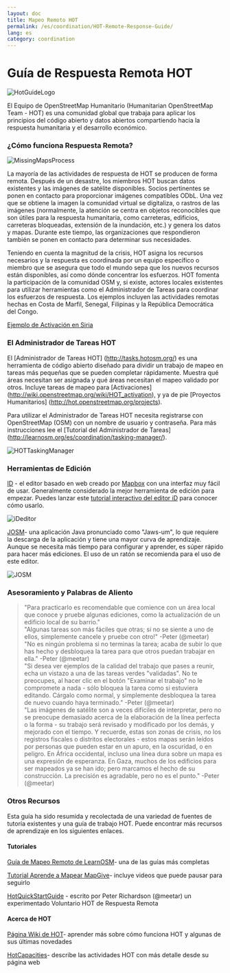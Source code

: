 ```yaml
---
layout: doc
title: Mapeo Remoto HOT  
permalink: /es/coordination/HOT-Remote-Response-Guide/ 
lang: es
category: coordination
---
```


# Guía de Respuesta Remota HOT   

![HotGuideLogo](/images/hot-logo.png)  


El Equipo de OpenStreetMap Humanitario (Humanitarian OpenStreetMap Team - HOT) es una comunidad global que trabaja para aplicar los principios del código abierto y datos abiertos compartiendo hacia la respuesta humanitaria y el desarrollo económico.  

### ¿Cómo funciona Respuesta Remota?  

![MissingMapsProcess](http://hot.openstreetmap.org/sites/default/files/styles/large/public/process.png?itok=jlAYWov0)  

La mayoría de las actividades de respuesta de HOT se producen de forma remota. Después de un desastre, los miembros HOT buscan datos existentes y las imágenes de satélite disponibles. Socios pertinentes se ponen en contacto para proporcionar imágenes compatibles ODbL. Una vez que se obtiene la imagen la comunidad virtual se digitaliza, o rastros de las imágenes (normalmente, la atención se centra en objetos reconocibles que son útiles para la respuesta humanitaria, como carreteras, edificios, carreteras bloqueadas, extensión de la inundación, etc.) y genera los datos y mapas. Durante este tiempo, las organizaciones que respondieron también se ponen en contacto para determinar sus necesidades.  

Teniendo en cuenta la magnitud de la crisis, HOT asigna los recursos necesarios y la respuesta es coordinada por un equipo específico o miembro que se asegura que todo el mundo sepa que los nuevos recursos están disponibles, así como dónde concentrar los esfuerzos. HOT fomenta la participación de la comunidad OSM y, si existe, actores locales existentes para utilizar herramientas como el Administrador de Tareas para coordinar los esfuerzos de respuesta. Los ejemplos incluyen las actividades remotas hechas en Costa de Marfil, Senegal, Filipinas y la República Democrática del Congo.  

[Ejemplo  de Activación en Siria](http://hot.openstreetmap.org/updates/2013-01-28_syria_activation)  

### El Administrador de Tareas HOT 

El [Administrador de Tareas HOT] (http://tasks.hotosm.org/) es una herramienta de código abierto diseñado para dividir un trabajo de mapeo en tareas más pequeñas que se pueden completar rápidamente. Muestra qué áreas necesitan ser asignada y qué áreas necesitan el mapeo validado por otros. Incluye tareas de mapeo para [Activaciones] (http://wiki.openstreetmap.org/wiki/HOT_activation), y ya de pie [Proyectos Humanitarios] (http://hot.openstreetmap.org/projects).  

Para utilizar el Administrador de Tareas HOT necesita registrarse con OpenStreetMap (OSM) con un nombre de usuario y contraseña. Para más instrucciones lee el [Tutorial del Administrador de Tareas] (http://learnosm.org/es/coordination/tasking-manager/).  

![HOTTaskingManager](http://hot.openstreetmap.org/sites/default/files/styles/large/public/task_manager_v2_screenshot_CAR_example.png?itok=Q35ytxKl)  

### Herramientas de Edición 

[ID](http://learnosm.org/es/beginner/id-editor/) - el editor basado en web creado por [Mapbox](www.mapbox.com) con una interfaz muy fácil de usar. Generalmente considerado la mejor herramienta de edición para empezar. Puedes lanzar este [tutorial interactivo del editor iD](http://ideditor.com/) para conocer cómo usarlo.  

![iDeditor](https://blog.openstreetmap.org/wp-content/uploads/2013/08/id-editor-sotm-us-2013-venue-screenshot.png)  


[JOSM](https://josm.openstreetmap.de/)- una aplicación Java pronunciado como "Jaws-um", lo que requiere la descarga de la aplicación y tiene una mayor curva de aprendizaje. Aunque se necesita más tiempo para configurar y aprender, es súper rápido para hacer más ediciones. El uso de un ratón se recomienda para el uso de este editor.  

![JOSM](http://njgeo.org/wp-content/uploads/2010/07/josm_osm_editor.png)  

### Asesoramiento y Palabras de Aliento

> "Para practicarlo es recomendable que comience con un área local que conoce y pruebe algunas ediciones, como la actualización de un edificio local de su barrio."   
> "Algunas tareas son más fáciles que otras; si no se siente a uno de ellos, simplemente cancele y pruebe con otro!" -Peter (@meetar)   
> "No es ningún problema si no terminas la tarea; acaba de subir lo que has hecho y desbloquea la tarea para que otros puedan trabajar en ella." -Peter (@meetar)    
> "Si desea ver ejemplos de la calidad del trabajo que pases a reunir, echa un vistazo a una de las tareas verdes "validadas". No te preocupes, al hacer clic en el botón "Examinar el trabajo" no le compromete a nada - sólo bloquea la tarea como si estuviera editando. Cárgalo como normal, y simplemente desbloquea la tarea de nuevo cuando haya terminado." -Peter (@meetar)    
> "Las imágenes de satélite son a veces difíciles de interpretar, pero no se preocupe demasiado acerca de la elaboración de la línea perfecta o la forma - su trabajo será revisado y modificado por los demás, y mejorado con el tiempo. Y recuerde, estas son zonas de crisis, no los registros fiscales o distritos electorales - estos mapas serán leídos por personas que pueden estar en un apuro, en la oscuridad, o en peligro. En África occidental, incluso una línea dura sobre un mapa es una expresión de esperanza. En Gaza, muchos de los edificios para ser mapeados ya se han ido; pero marcamos el hecho de su construcción. La precisión es agradable, pero no es el punto." -Peter (@meetar)   
 
### Otros Recursos  

Esta guía ha sido resumida y recolectada de una variedad de fuentes de tutoría existentes y una guía de trabajo HOT. Puede encontrar más recursos de aprendizaje en los siguientes enlaces.  

#### Tutoriales

[Guía de Mapeo Remoto de LearnOSM](http://learnosm.org/es/coordination/remote/)- una de las guías más completas  

[Tutorial Aprende a Mapear MapGive](http://mapgive.state.gov/learn-to-map/)- incluye videos que puede pausar para seguirlo  

[HotQuickStartGuide](https://gist.github.com/meetar/b9929dfec129d1d7f5f2) - escrito por Peter Richardson (@meetar) un experimentado Voluntario HOT de Respuesta Remota  

#### Acerca de HOT  

[Página Wiki de HOT](http://wiki.openstreetmap.org/wiki/Humanitarian_OSM_Team)-  aprender más sobre cómo funciona HOT y algunas de sus últimas novedades  

[HotCapacities](http://hot.openstreetmap.org/about/hot_capacities)- describe las actividades HOT con más detalle desde su página web  
